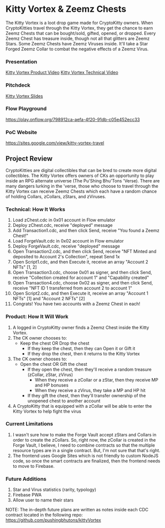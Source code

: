 # Kitty Vortex & Zeemz Chests
The Kitty Vortex is a loot drop game made for CryptoKitty owners. When CryptoKitties travel through the Kitty Vortex, 
they get the chance to earn Zeemz Chests that can be bought/sold, gifted, opened, or dropped. Every Zeemz Chest has treasure inside, 
though not all that glitters are Zeemz Stars. Some Zeemz Chests have Zeemz Viruses inside. It'll take a Star Forged Zeemz Collar 
to combat the negative effects of a Zeemz Virus.


### Presentation
[Kitty Vortex Product Video]()
[Kitty Vortex Technical Video]()


### Pitchdeck
[Kitty Vortex Slides](https://docs.google.com/presentation/d/1R7K78iVI2lzskXgsBCJua_m-A2T19r4c6Ti02CuGtVE/edit?usp=sharing)

### Flow Playground
https://play.onflow.org/798912ca-aefa-4f20-91db-c05e452ecc33

### PoC Website 
https://sites.google.com/view/kitty-vortex-travel

## Project Review
CryptoKitties are digital collectibles that can be bred to create more digital collectibles. The Kitty Vortex offers owners of CKs
an opportunity to play inside an RPG alternate universe (The Pu'Shing Bhu'Tons 'Verse). There are many dangers lurking in the 'verse, 
those who choose to travel through the Kitty Vortex can receive Zeemz Chests which each have a random chance of holding Collars, zCollars, 
zStars, and zViruses. 


### Technical: How It Works
1. Load zChest.cdc in 0x01 account in Flow emulator
2. Deploy zChest.cdc, receive "deployed" message
3. Add Transaction1.cdc, and then click Send, receive "You found a Zeemz Chest!"
4. Load ForgeVault.cdc in 0x02 account in Flow emulator
5. Deploy ForgeVault.cdc, receive "deployed" message
6. Open Transaction2.cdc, and then click Send, receive "NFT Minted and deposited to Account 2's Collection", repeat Send 1x
7. Open Script1.cdc, and then Execute it, receive an array "Account 2 NFTs" [1, 2]
8. Open Transaction3.cdc, choose 0x01 as signer, and then click Send, receive "Collection created for account 1" and "Capability created"
9. Open Transaction4.cdc, choose 0x02 as signer, and then click Send, receive "NFT ID 1 transferred from account 2 to account 1"
10. Open Script2.cdc, and then Execute it, receive an array "Account 1 NFTs" [1] and "Account 2 NFTs" [2]
11. Congrats! You have two accounts with a Zeemz Chest in each! 


### Product: How It Will Work
1. A logged in CryptoKitty owner finds a Zeemz Chest inside the Kitty Vortex.
2. The CK owner chooses to:
    - Keep the chest OR Drop the chest
        - If they keep the chest, then they can Open it or Gift it
        - If they drop the chest, then it returns to the Kitty Vortex
3. The CK owner chooses to:
    - Open the chest OR Gift the chest
        - If they open the chest, then they'll receive a random treasure (zCollar, zStar, zVirus)
		    - When they receive a zCollar or a zStar, then they receive MP and HP bonuses
			- When they receive a zVirus, they take a MP and HP hit
		- If they gift the chest, then they'll transfer ownership of the unopened chest to another account
4. A CryptoKitty that is equipped with a zCollar will be able to enter the Kitty Vortex to help fight the virus


### Current Limitations
1. I wasn't sure how to make the Forge Vault accept zStars and Collars in order to create the zCollars. So, right now, the zCollar is created in the Forge Vault,
I believe, I need to combine contracts so that the multiple resource types are in a single contract. But, I'm not sure that that's right. 
2. The frontend uses Google Sites which is not friendly to custom NodeJS code, so once the smart contracts are finalized, then the frontend needs
to move to Firebase.


### Future Additions
1. Star and Virus statistics (rarity, typology)
2. Firebase PWA
3. Allow user to name their stars

NOTE: 
The in-depth future plans are written as notes inside each CDC contract located in the following repo:
https://github.com/pushingbhutons/kittyVortex




